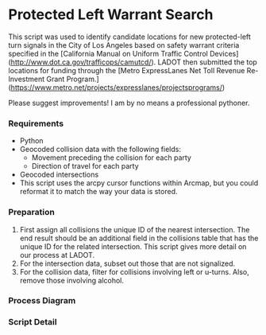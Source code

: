 # Protected Left Warrant Search

This script was used to identify candidate locations for new protected-left turn signals in the City of Los Angeles based on safety warrant criteria specified in the [California Manual on Uniform Traffic Control Devices] (http://www.dot.ca.gov/trafficops/camutcd/). LADOT then submitted the top locations for funding through the [Metro ExpressLanes Net Toll Revenue Re-Investment Grant Program.] (https://www.metro.net/projects/expresslanes/projectsprograms/)

Please suggest improvements! I am by no means a professional pythoner.

### Requirements

- Python
- Geocoded collision data with the following fields:
  - Movement preceding the collision for each party
  - Direction of travel for each party
- Geocoded intersections
- This script uses the arcpy cursor functions within Arcmap, but you could reformat it to match the way your data is stored.

### Preparation

1. First assign all collisions the unique ID of the nearest intersection. The end result should be an additional field in the collisions table that has the unique ID for the related intersection. This script gives more detail on our process at LADOT.
2. For the intersection data, subset out those that are not signalized.
3. For the collision data, filter for collisions involving left or u-turns. Also, remove those involving alcohol.

### Process Diagram

### Script Detail

